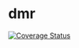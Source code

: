 # dmr

[![Coverage Status](https://coveralls.io/repos/ucsdlib/dmr/badge.svg?branch=develop&t=3QB7vX)](https://coveralls.io/r/ucsdlib/dmr?branch=develop)